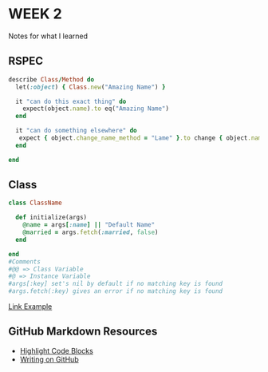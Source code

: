 # WEEK 2
Notes for what I learned
## RSPEC
```ruby
describe Class/Method do
  let(:object) { Class.new("Amazing Name") }

  it "can do this exact thing" do
    expect(object.name).to eq("Amazing Name")
  end

  it "can do something elsewhere" do
   expect { object.change_name_method = "Lame" }.to change { object.name }.to "Lame"
  end

end
````

## Class
```ruby
class ClassName

  def initialize(args)
    @name = args[:name] || "Default Name"
    @married = args.fetch(:married, false)
  end

end
#Comments
#@@ => Class Variable
#@ => Instance Variable
#args[:key] set's nil by default if no matching key is found
#args.fetch(:key) gives an error if no matching key is found
````


<p><a href="https://github.com/LucasKuhn/notes">Link Example</a></p>

## GitHub Markdown Resources
- [Highlight Code Blocks](https://help.github.com/articles/creating-and-highlighting-code-blocks/)
- [Writing on GitHub](https://help.github.com/categories/writing-on-github/)
